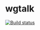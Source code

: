 # wgtalk
[![Build status](https://ci.appveyor.com/api/projects/status/niemvow8huowpyci/branch/master?svg=true)](https://ci.appveyor.com/project/igor-sadchenko/wgtalk/branch/master)
